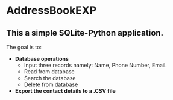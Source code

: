# AddressBookEXP

## This a simple SQLite-Python application.
The goal is to:
- **Database operations**
  * Input three records namely:
       Name,
       Phone Number,
       Email.
  * Read from database
  * Search the database
  * Delete from database
- **Export the contact details to a .CSV file** 
